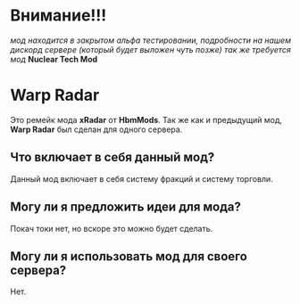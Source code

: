 # Внимание!!!
*мод находится в закрытом альфа тестировании, подробности на нашем дискорд сервере (который будет выложен чуть позже)*
*так же требуется мод* **Nuclear Tech Mod**

# Warp Radar
Это ремейк мода **xRadar** от **HbmMods**.
Так же как и предыдущий мод, **Warp Radar** был сделан для одного сервера.

## Что включает в себя данный мод?
Данный мод включает в себя систему фракций и систему торговли.

## Могу ли я предложить идеи для мода?
Покач токи нет, но вскоре это можно будет сделать.

## Могу ли я использовать мод для своего сервера?
Нет.
